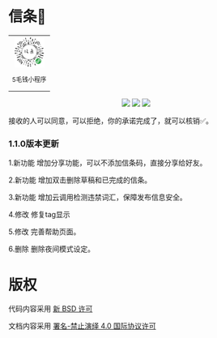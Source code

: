 # 信条🚩

<table>
  <tbody>
    <tr>
      <td align="center" valign="middle">
         <img class="QR-img" style="height: 60px; width:60px"  
         src="https://raw.githubusercontent.com/watebang/creed/master/images/Creed.jpg" alt="5毛钱小程序">
        <p style="font-size:12px;">5毛钱小程序</p>
      </td>
    </tr>
  </tbody>
</table>

<div align="center">

![](https://img.shields.io/badge/-javascript-brightgreen)
![](https://img.shields.io/badge/-%E4%BA%91%E5%BC%80%E5%8F%91-orange)
![](https://img.shields.io/badge/-waterbang-yellow)

</div>
接收的人可以同意，可以拒绝，你的承诺完成了，就可以核销✅。

### 1.1.0版本更新

1.新功能   增加分享功能，可以不添加信条码，直接分享给好友。

2.新功能   增加双击删除草稿和已完成的信条。

3.新功能   增加云调用检测违禁词汇，保障发布信息安全。

4.修改     修复tag显示

5.修改     完善帮助页面。

6.删除     删除夜间模式设定。

# 版权
代码内容采用 [新 BSD 许可](LICENSE)

文档内容采用 [署名-禁止演绎 4.0 国际协议许可](https://creativecommons.org/licenses/by-nd/4.0/deed.zh)
